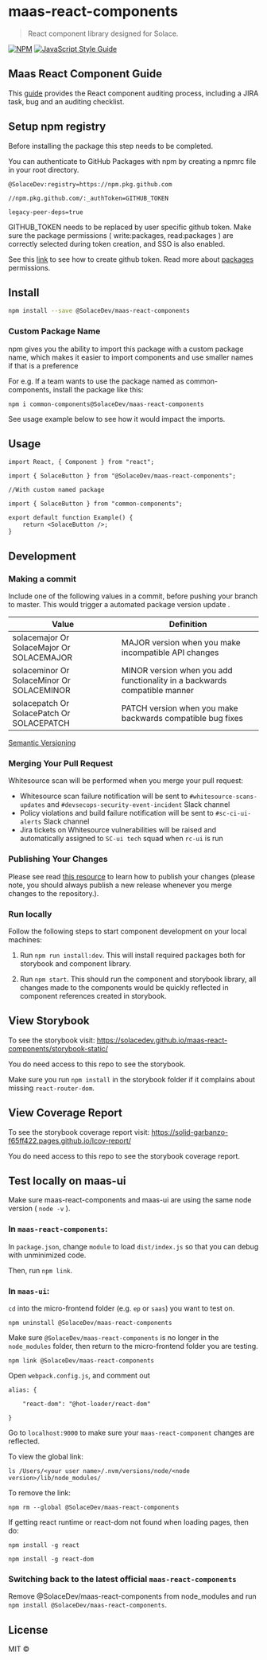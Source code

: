 # maas-react-components

> React component library designed for Solace.

[![NPM](https://img.shields.io/npm/v/maas-react-components.svg)](https://github.com/SolaceDev/maas-react-components/packages/944783) [![JavaScript Style Guide](https://img.shields.io/badge/code_style-standard-brightgreen.svg)](https://standardjs.com)

## Maas React Component Guide

This [guide](https://www.figma.com/design/YBEYCgm90ETlggYnUnIy1f/Design-Processes?node-id=15-4281&t=AUg09klAoEXwPpzf-0) provides the React component auditing process, including a JIRA task, bug and an auditing checklist.

## Setup npm registry

Before installing the package this step needs to be completed.

You can authenticate to GitHub Packages with npm by creating a npmrc file in your root directory.

```
@SolaceDev:registry=https://npm.pkg.github.com

//npm.pkg.github.com/:_authToken=GITHUB_TOKEN

legacy-peer-deps=true
```

GITHUB_TOKEN needs to be replaced by user specific github token. Make sure the package permissions ( write:packages, read:packages ) are correctly selected during token creation, and SSO is also enabled.

See this [link](https://docs.github.com/en/github/authenticating-to-github/keeping-your-account-and-data-secure/creating-a-personal-access-token) to see how to create github token. Read more about [packages](https://docs.github.com/en/packages/learn-github-packages/about-permissions-for-github-packages) permissions.

## Install

```bash
npm install --save @SolaceDev/maas-react-components
```

### Custom Package Name

npm gives you the ability to import this package with a custom package name, which makes it easier to import components and use smaller names if that is a preference

For e.g. If a team wants to use the package named as common-components, install the package like this:

```
npm i common-components@SolaceDev/maas-react-components
```

See usage example below to see how it would impact the imports.

## Usage

```tsx
import React, { Component } from "react";

import { SolaceButton } from "@SolaceDev/maas-react-components";

//With custom named package

import { SolaceButton } from "common-components";

export default function Example() {
	return <SolaceButton />;
}
```

## Development

### Making a commit

Include one of the following values in a commit, before pushing your branch to master. This would trigger a automated package version update .

| Value                                     | Definition                                                                |
| ----------------------------------------- | ------------------------------------------------------------------------- |
| solacemajor Or SolaceMajor Or SOLACEMAJOR | MAJOR version when you make incompatible API changes                      |
| solaceminor Or SolaceMinor Or SOLACEMINOR | MINOR version when you add functionality in a backwards compatible manner |
| solacepatch Or SolacePatch Or SOLACEPATCH | PATCH version when you make backwards compatible bug fixes                |

[Semantic Versioning](https://semver.org/)

### Merging Your Pull Request

Whitesource scan will be performed when you merge your pull request:

- Whitesource scan failure notification will be sent to `#whitesource-scans-updates` and `#devsecops-security-event-incident` Slack channel
- Policy violations and build failure notification will be sent to `#sc-ci-ui-alerts` Slack channel
- Jira tickets on Whitesource vulnerabilities will be raised and automatically assigned to `SC-ui tech` squad when `rc-ui` is run

### Publishing Your Changes

Please see read [this resource](https://docs.github.com/en/repositories/releasing-projects-on-github/managing-releases-in-a-repository#creating-a-release) to learn how to publish your changes (please note, you should always publish a new release whenever you merge changes to the repository.).

### Run locally

Follow the following steps to start component development on your local machines:

1. Run `npm run install:dev`. This will install required packages both for storybook and component library.

2. Run `npm start`. This should run the component and storybook library, all changes made to the components would be quickly reflected in component references created in storybook.

## View Storybook

To see the storybook visit: https://solacedev.github.io/maas-react-components/storybook-static/

You do need access to this repo to see the storybook.

Make sure you run `npm install` in the storybook folder if it complains about missing `react-router-dom`.

## View Coverage Report

To see the storybook coverage report visit: https://solid-garbanzo-f65ff422.pages.github.io/lcov-report/

You do need access to this repo to see the storybook coverage report.

## Test locally on maas-ui

Make sure maas-react-components and maas-ui are using the same node version ( `node -v` ).

### In `maas-react-components`:

In `package.json`, change `module` to load `dist/index.js` so that you can debug with unminimized code.

Then, run `npm link`.

### In `maas-ui`:

`cd` into the micro-frontend folder (e.g. `ep` or `saas`) you want to test on.

```
npm uninstall @SolaceDev/maas-react-components
```

Make sure `@SolaceDev/maas-react-components` is no longer in the `node_modules` folder, then return to the micro-frontend folder you are testing.

```
npm link @SolaceDev/maas-react-components
```

Open `webpack.config.js`, and comment out

```
alias: {

	"react-dom": "@hot-loader/react-dom"

}
```

Go to `localhost:9000` to make sure your `maas-react-component` changes are reflected.

To view the global link:

```
ls /Users/<your user name>/.nvm/versions/node/<node version>/lib/node_modules/
```

To remove the link:

```
npm rm --global @SolaceDev/maas-react-components
```

If getting react runtime or react-dom not found when loading pages, then do:

```
npm install -g react

npm install -g react-dom
```

### Switching back to the latest official `maas-react-components`

Remove @SolaceDev/maas-react-components from node_modules and run `npm install @SolaceDev/maas-react-components`.

## License

MIT © [](https://github.com/)
